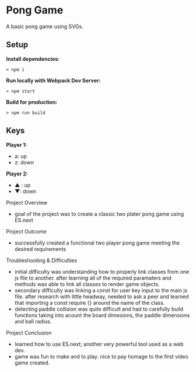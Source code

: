 # Pong Game

A basic pong game using SVGs.

## Setup

**Install dependencies:**

`> npm i`

**Run locally with Webpack Dev Server:**

`> npm start`

**Build for production:**

`> npm run build`

## Keys

**Player 1:**
* a: up
* z: down

**Player 2:**
* ▲ : up
* ▼: down


Project Overview
- goal of the project was to create a classic two plater pong game using ES.next

Project Outcome
- successfully created a functional two player pong game meeting the desired requirements

Troubleshooting & Difficulties
- initial difficulty was understanding how to properly link classes from one js file to another. after learning all of the required paramaters and methods was able to link all classes to render game objects.
- secondary difficulty was linking a const for user key input to the main js file. after research with little headway, needed to ask a peer and learned that importing a const require {} around the name of the class.
- detecting paddle collision was quite difficult and had to carefully build functions taking into acount the board dimesions, the paddle dimensions and ball radius.

Project Conclusion
- learned how to use ES.next; another very powerful tool used as a web dev.
- game was fun to make and to play. nice to pay homage to the first video game created.
